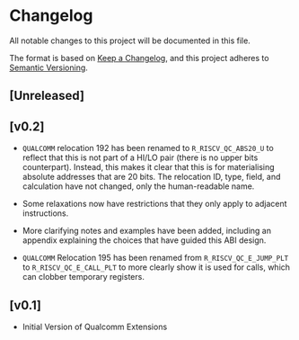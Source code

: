 # Changelog

All notable changes to this project will be documented in this file.

The format is based on [Keep a Changelog](https://keepachangelog.com/en/1.0.0/),
and this project adheres to [Semantic Versioning](https://semver.org/spec/v2.0.0.html).

## [Unreleased]

## [v0.2]

- `QUALCOMM` relocation 192 has been renamed to `R_RISCV_QC_ABS20_U` to reflect
  that this is not part of a HI/LO pair (there is no upper bits counterpart).
  Instead, this makes it clear that this is for materialising absolute addresses
  that are 20 bits. The relocation ID, type, field, and calculation have not
  changed, only the human-readable name.

- Some relaxations now have restrictions that they only apply to adjacent
  instructions.

- More clarifying notes and examples have been added, including an appendix
  explaining the choices that have guided this ABI design.

- `QUALCOMM` Relocation 195 has been renamed from `R_RISCV_QC_E_JUMP_PLT` to
  `R_RISCV_QC_E_CALL_PLT` to more clearly show it is used for calls, which can
  clobber temporary registers.

## [v0.1]

- Initial Version of Qualcomm Extensions
